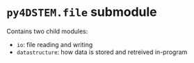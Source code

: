 # `py4DSTEM.file` submodule

Contains two child modules:
- `io`: file reading and writing
- `datastructure`: how data is stored and retreived in-program

